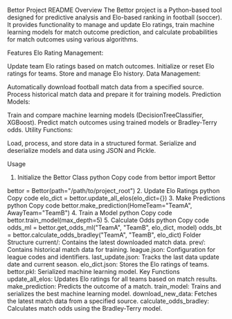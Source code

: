 Bettor Project README
Overview
The Bettor project is a Python-based tool designed for predictive analysis and Elo-based ranking in football (soccer). It provides functionality to manage and update Elo ratings, train machine learning models for match outcome prediction, and calculate probabilities for match outcomes using various algorithms.

Features
Elo Rating Management:

Update team Elo ratings based on match outcomes.
Initialize or reset Elo ratings for teams.
Store and manage Elo history.
Data Management:

Automatically download football match data from a specified source.
Process historical match data and prepare it for training models.
Prediction Models:

Train and compare machine learning models (DecisionTreeClassifier, XGBoost).
Predict match outcomes using trained models or Bradley-Terry odds.
Utility Functions:

Load, process, and store data in a structured format.
Serialize and deserialize models and data using JSON and Pickle.

Usage
1. Initialize the Bettor Class
python
Copy code
from bettor import Bettor

bettor = Bettor(path="/path/to/project_root")
2. Update Elo Ratings
python
Copy code
elo_dict = bettor.update_all_elos(elo_dict={})
3. Make Predictions
python
Copy code
bettor.make_prediction(HomeTeam="TeamA", AwayTeam="TeamB")
4. Train a Model
python
Copy code
bettor.train_model(max_depth=5)
5. Calculate Odds
python
Copy code
odds_ml = bettor.get_odds_ml("TeamA", "TeamB", elo_dict, model)
odds_bt = bettor.calculate_odds_bradley("TeamA", "TeamB", elo_dict)
Folder Structure
current/: Contains the latest downloaded match data.
prev/: Contains historical match data for training.
league.json: Configuration for league codes and identifiers.
last_update.json: Tracks the last data update date and current season.
elo_dict.json: Stores the Elo ratings of teams.
bettor.pkl: Serialized machine learning model.
Key Functions
update_all_elos: Updates Elo ratings for all teams based on match results.
make_prediction: Predicts the outcome of a match.
train_model: Trains and serializes the best machine learning model.
download_new_data: Fetches the latest match data from a specified source.
calculate_odds_bradley: Calculates match odds using the Bradley-Terry model.
